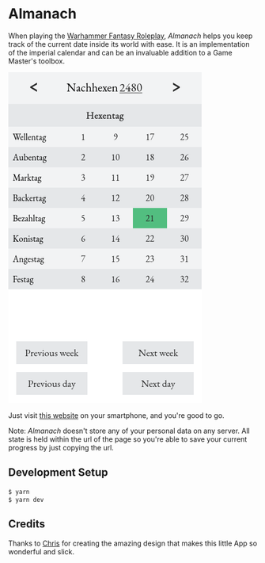 # Almanach

When playing the [Warhammer Fantasy Roleplay][wfrp4], _Almanach_ helps you keep track of the current date inside its world with ease. It is an implementation of the imperial calendar and can be an invaluable addition to a Game Master's toolbox.

[![A screenshot of the App](./screenshot.png)][almanach]

Just visit [this website][almanach] on your smartphone, and you're good to go.

Note: _Almanach_ doesn't store any of your personal data on any server. All state is held within the url of the page so you're able to save your current progress by just copying the url.

## Development Setup

```
$ yarn
$ yarn dev
```

## Credits

Thanks to [Chris][chrisprofile] for creating the amazing design that makes this little App so wonderful and slick.

[wfrp4]: https://www.cubicle7games.com/our-games/warhammer-fantasy-roleplay/
[almanach]: https://almanach.crnk.wtf/
[chrisprofile]: https://github.com/DuChrisNix
